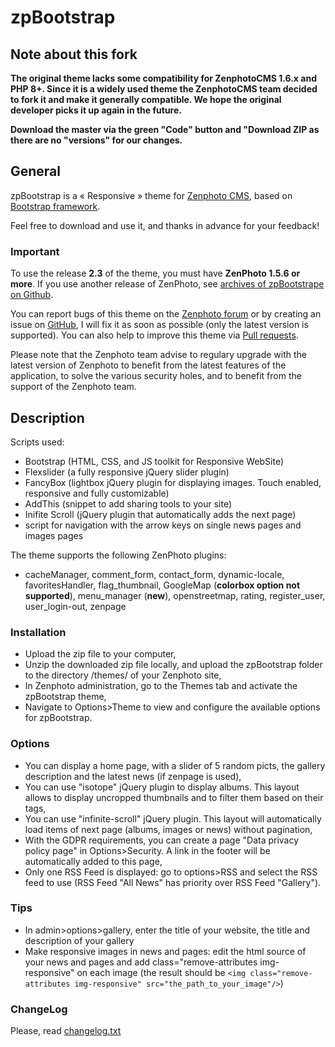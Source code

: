 zpBootstrap 
============

## Note about this fork

**The original theme lacks some compatibility for ZenphotoCMS 1.6.x and PHP 8+. Since it is a widely used theme the ZenphotoCMS team decided to fork it and make it generally compatible. We hope the original developer picks it up again in the future.** 

**Download the master via the green "Code" button and "Download ZIP as there are no "versions" for our changes.**

## General

zpBootstrap is a « Responsive » theme for [Zenphoto CMS](https://www.zenphoto.org), based on [Bootstrap framework](https://getbootstrap.com/docs/3.4/).

Feel free to download and use it, and thanks in advance for your feedback!

### Important
To use the release **2.3** of the theme, you must have **ZenPhoto 1.5.6 or more**.
If you use another release of ZenPhoto, see [archives of zpBootstrape on Github](https://github.com/vincent3569/zpBootstrap/releases).

You can report bugs of this theme on the [Zenphoto forum](https://forum.zenphoto.org/) or by creating an issue on [GitHub](https://github.com/vincent3569/zpBootstrap/issues), I will fix it as soon as possible (only the latest version is supported). You can also help to improve this theme via [Pull requests](https://github.com/vincent3569/zpBootstrap/pulls).

Please note that the Zenphoto team advise to regulary upgrade with the latest version of Zenphoto to benefit from the latest features of the application, to solve the various security holes, and to benefit from the support of the Zenphoto team.

Description
-----------

Scripts used:
- Bootstrap (HTML, CSS, and JS toolkit for Responsive WebSite)
- Flexslider (a fully responsive jQuery slider plugin)
- FancyBox (lightbox jQuery plugin for displaying images. Touch enabled, responsive and fully customizable)
- AddThis (snippet to add sharing tools to your site)
- Inifite Scroll (jQuery plugin that automatically adds the next page)
- script for navigation with the arrow keys on single news pages and images pages

The theme supports the following ZenPhoto plugins:
- cacheManager, comment_form, contact_form, dynamic-locale, favoritesHandler, flag_thumbnail, GoogleMap (**colorbox option not supported**), menu_manager (**new**), openstreetmap, rating, register_user, user_login-out, zenpage

### Installation
- Upload the zip file to your computer,
- Unzip the downloaded zip file locally, and upload the zpBootstrap folder to the directory /themes/ of your Zenphoto site,
- In Zenphoto administration, go to the Themes tab and activate the zpBootstrap theme,
- Navigate to Options>Theme to view and configure the available options for zpBootstrap.

### Options
- You can display a home page, with a slider of 5 random picts, the gallery description and the latest news (if zenpage is used),
- You can use "isotope" jQuery plugin to display albums. This layout allows to display uncropped thumbnails and to filter them based on their tags,
- You can use "infinite-scroll" jQuery plugin. This layout will automatically load items of next page (albums, images or news) without pagination,
- With the GDPR requirements, you can create a page "Data privacy policy page" in Options>Security. A link in the footer will be automatically added to this page,
- Only one RSS Feed is displayed: go to options>RSS and select the RSS feed to use (RSS Feed "All News" has priority over RSS Feed "Gallery").

### Tips
- In admin>options>gallery, enter the title of your website, the title and description of your gallery
- Make responsive images in news and pages: edit the html source of your news and pages and add class="remove-attributes img-responsive" on each image (the result should be ```<img class="remove-attributes img-responsive" src="the_path_to_your_image"/>```)

### ChangeLog
Please, read [changelog.txt](https://github.com/vincent3569/zpBootstrap/blob/master/changelog.txt)
